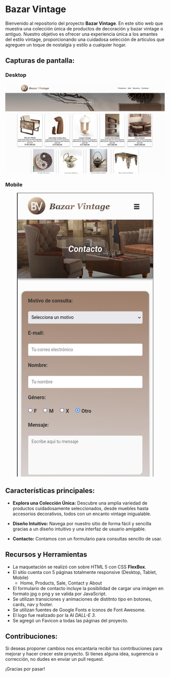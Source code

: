 # Bazar Vintage

Bienvenido al repositorio del proyecto **Bazar Vintage**. En este sitio web que muestra una colección única de productos de decoración y bazar vintage o antiguo. Nuestro objetivo es ofrecer una experiencia única a los amantes del estilo vintage, proporcionando una cuidadosa selección de artículos que agreguen un toque de nostalgia y estilo a cualquier hogar.

## Capturas de pantalla:

### Desktop

<div align="center">
  <img src="BazarVintage/core/assets/readme_home.jpg" alt="Captura version Desktop" style="max-width:100%;">
</div>

### Mobile

<div align="center">
<img src="BazarVintage/core/assets/readme_mobile.jpg" alt="Captura version Mobile" style="max-width:100%;">
</div>

## Características principales:

- **Explora una Colección Única:** Descubre una amplia variedad de productos cuidadosamente seleccionados, desde muebles hasta accesorios decorativos, todos con un encanto vintage inigualable.

- **Diseño Intuitivo:** Navega por nuestro sitio de forma fácil y sencilla gracias a un diseño intuitivo y una interfaz de usuario amigable.

- **Contacto:** Contamos con un formulario para consultas sencillo de usar.

## Recursos y Herramientas

- La maquetación se realizó con sobre HTML 5 con CSS **FlexBox**.
- El sitio cuenta con 5 páginas totalmente responsive (Desktop, Tablet, Mobile)
  - Home, Products, Sale, Contact y About
- El formulario de contacto incluye la posibilidad de cargar una imágen en formato jpg o png y se valida por JavaScript.
- Se utilizan transiciones y animaciones de distitnto tipo en botones, cards, nav y footer.
- Se utilizan fuentes de Google Fonts e íconos de Font Awesome.
- El logo fue realizado por la AI *DALL-E 3*.
- Se agregó un Favicon a todas las páginas del proyecto.

## Contribuciones:

Si deseas proponer cambios nos encantaría recibir tus contribuciones para mejorar y hacer crecer este proyecto. Si tienes alguna idea, sugerencia o corrección, no dudes en enviar un pull request.

¡Gracias por pasar!
